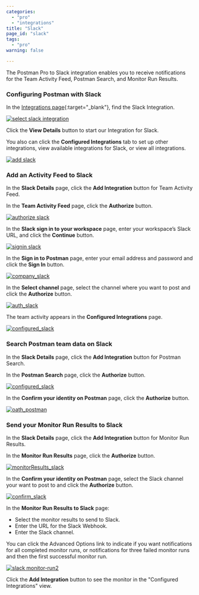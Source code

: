 ```yaml
---
categories:
  - "pro"
  - "integrations"
title: "Slack"
page_id: "slack"
tags: 
  - "pro"
warning: false

---
```


The Postman Pro to Slack integration enables you to receive notifications for the Team Activity Feed, Postman Search, and Monitor Run Results.


### Configuring Postman with Slack 

In the [Integrations page](https://app.getpostman.com/dashboard/integrations){:target="_blank"}, find the Slack Integration.

[![select slack integration](https://s3.amazonaws.com/postman-static-getpostman-com/postman-docs/integrations-slack1.png)](
https://s3.amazonaws.com/postman-static-getpostman-com/postman-docs/integrations-slack1.png)

Click the **View Details** button to start our Integration for Slack.

You also can click the **Configured Integrations** tab to set up other integrations, view available integrations for Slack, or view all integrations.

[![add slack](https://s3.amazonaws.com/postman-static-getpostman-com/postman-docs/integrations-slack-details.png)](https://s3.amazonaws.com/postman-static-getpostman-com/postman-docs/integrations-slack-details.png)


### Add an Activity Feed to Slack

In the **Slack Details** page, click the **Add Integration** button for Team Activity Feed.

In the **Team Activity Feed** page, click the **Authorize** button.

[![authorize slack](https://s3.amazonaws.com/postman-static-getpostman-com/postman-docs/integrations-slack-teamactivityfeed.png)](https://s3.amazonaws.com/postman-static-getpostman-com/postman-docs/integrations-slack-teamactivityfeed.png)

In the **Slack sign in to your workspace** page, enter your workspace’s Slack URL, and click the **Continue** button.

[![signin slack](https://s3.amazonaws.com/postman-static-getpostman-com/postman-docs/integrations-slack-signin.png)](https://s3.amazonaws.com/postman-static-getpostman-com/postman-docs/integrations-slack-signin.png)

In the **Sign in to Postman** page, enter your email address and password and click the **Sign In** button.

[![company_slack](https://s3.amazonaws.com/postman-static-getpostman-com/postman-docs/integrations-slack-signin-company.png)](https://s3.amazonaws.com/postman-static-getpostman-com/postman-docs/integrations-slack-signin-company.png)

In the **Select channel** page, select the channel where you want to post and click the **Authorize** button.

[![auth_slack](https://s3.amazonaws.com/postman-static-getpostman-com/postman-docs/integrations-slack-identity.png)](https://s3.amazonaws.com/postman-static-getpostman-com/postman-docs/integrations-slack-identity.png)

The team activity appears in the **Configured Integrations** page.

[![configured_slack](https://s3.amazonaws.com/postman-static-getpostman-com/postman-docs/integrations-slack-configured.png)](https://s3.amazonaws.com/postman-static-getpostman-com/postman-docs/integrations-slack-configured.png)


### Search Postman team data on Slack

In the **Slack Details** page, click the **Add Integration** button for Postman Search.

In the **Postman Search** page, click the **Authorize** button.

[![configured_slack](https://s3.amazonaws.com/postman-static-getpostman-com/postman-docs/integrations-slack-postmansearch.png)](https://s3.amazonaws.com/postman-static-getpostman-com/postman-docs/integrations-slack-postmansearch.png)

In the **Confirm your identity on Postman** page, click the **Authorize** button.

[![oath_postman](https://s3.amazonaws.com/postman-static-getpostman-com/postman-docs/integrations-slack-oath.png)](https://s3.amazonaws.com/postman-static-getpostman-com/postman-docs/integrations-slack-oath.png)


### Send your Monitor Run Results to Slack

In the **Slack Details** page, click the **Add Integration** button for Monitor Run Results.

In the **Monitor Run Results** page, click the **Authorize** button.

[![monitorResults_slack](https://s3.amazonaws.com/postman-static-getpostman-com/postman-docs/slack-monitorRun-results.png)](https://s3.amazonaws.com/postman-static-getpostman-com/postman-docs/slack-monitorRun-results.png)

In the **Confirm your identity on Postman** page, select the Slack channel your want to post to and click the **Authorize** button.

[![confirm_slack](https://s3.amazonaws.com/postman-static-getpostman-com/postman-docs/slack-confirm-identity.png)](https://s3.amazonaws.com/postman-static-getpostman-com/postman-docs/slack-confirm-identity.png)

In the **Monitor Run Results to Slack** page:

* Select the monitor results to send to Slack.
* Enter the URL for the Slack Webhook.
* Enter the Slack channel.

You can click the Advanced Options link to indicate if you want notifications for all completed monitor runs, or notifications for three failed monitor runs and then the first successful monitor run.

[![slack monitor-run2](https://s3.amazonaws.com/postman-static-getpostman-com/postman-docs/resultsSlack-monitorRun.png)](https://s3.amazonaws.com/postman-static-getpostman-com/postman-docs/resultsSlack-monitorRun.png)

Click the **Add Integration** button to see the monitor in the "Configured Integrations" view.








